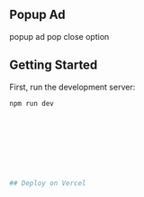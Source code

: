 ## Popup Ad
popup ad
pop close option

## Getting Started

First, run the development server:

```bash
npm run dev









## Deploy on Vercel


